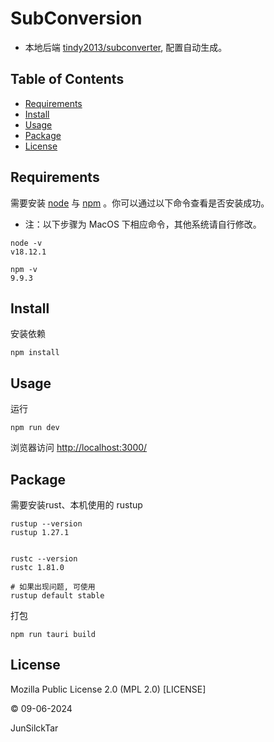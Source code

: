 # SubConversion

- 本地后端 [tindy2013/subconverter](https://github.com/tindy2013/subconverter), 配置自动生成。

## Table of Contents

- [Requirements](#Requirements)
- [Install](#install)
- [Usage](#usage)
- [Package](#package)
- [License](#license)


## Requirements

需要安装 [node](https://nodejs.org/zh-cn/) 与 [npm](https://www.npmjs.com) 。你可以通过以下命令查看是否安装成功。
- 注：以下步骤为 MacOS 下相应命令，其他系统请自行修改。

```shell
node -v
v18.12.1

npm -v
9.9.3
```

## Install
安装依赖
```shell
npm install
```

## Usage
运行
```shell
npm run dev
```

浏览器访问 <http://localhost:3000/>


## Package
需要安装rust、本机使用的 rustup
```shell
rustup --version
rustup 1.27.1


rustc --version
rustc 1.81.0

# 如果出现问题, 可使用
rustup default stable
```

打包
```shell
npm run tauri build
```

## License

Mozilla Public License 2.0 (MPL 2.0) [LICENSE]

© 09-06-2024

JunSilckTar
